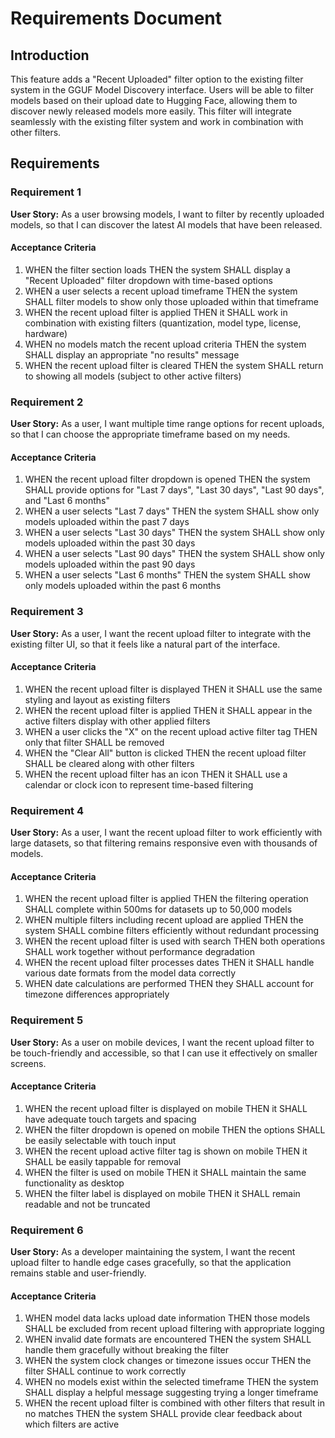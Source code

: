 # Requirements Document

## Introduction

This feature adds a "Recent Uploaded" filter option to the existing filter system in the GGUF Model Discovery interface. Users will be able to filter models based on their upload date to Hugging Face, allowing them to discover newly released models more easily. This filter will integrate seamlessly with the existing filter system and work in combination with other filters.

## Requirements

### Requirement 1

**User Story:** As a user browsing models, I want to filter by recently uploaded models, so that I can discover the latest AI models that have been released.

#### Acceptance Criteria

1. WHEN the filter section loads THEN the system SHALL display a "Recent Uploaded" filter dropdown with time-based options
2. WHEN a user selects a recent upload timeframe THEN the system SHALL filter models to show only those uploaded within that timeframe
3. WHEN the recent upload filter is applied THEN it SHALL work in combination with existing filters (quantization, model type, license, hardware)
4. WHEN no models match the recent upload criteria THEN the system SHALL display an appropriate "no results" message
5. WHEN the recent upload filter is cleared THEN the system SHALL return to showing all models (subject to other active filters)

### Requirement 2

**User Story:** As a user, I want multiple time range options for recent uploads, so that I can choose the appropriate timeframe based on my needs.

#### Acceptance Criteria

1. WHEN the recent upload filter dropdown is opened THEN the system SHALL provide options for "Last 7 days", "Last 30 days", "Last 90 days", and "Last 6 months"
2. WHEN a user selects "Last 7 days" THEN the system SHALL show only models uploaded within the past 7 days
3. WHEN a user selects "Last 30 days" THEN the system SHALL show only models uploaded within the past 30 days
4. WHEN a user selects "Last 90 days" THEN the system SHALL show only models uploaded within the past 90 days
5. WHEN a user selects "Last 6 months" THEN the system SHALL show only models uploaded within the past 6 months

### Requirement 3

**User Story:** As a user, I want the recent upload filter to integrate with the existing filter UI, so that it feels like a natural part of the interface.

#### Acceptance Criteria

1. WHEN the recent upload filter is displayed THEN it SHALL use the same styling and layout as existing filters
2. WHEN the recent upload filter is applied THEN it SHALL appear in the active filters display with other applied filters
3. WHEN a user clicks the "X" on the recent upload active filter tag THEN only that filter SHALL be removed
4. WHEN the "Clear All" button is clicked THEN the recent upload filter SHALL be cleared along with other filters
5. WHEN the recent upload filter has an icon THEN it SHALL use a calendar or clock icon to represent time-based filtering

### Requirement 4

**User Story:** As a user, I want the recent upload filter to work efficiently with large datasets, so that filtering remains responsive even with thousands of models.

#### Acceptance Criteria

1. WHEN the recent upload filter is applied THEN the filtering operation SHALL complete within 500ms for datasets up to 50,000 models
2. WHEN multiple filters including recent upload are applied THEN the system SHALL combine filters efficiently without redundant processing
3. WHEN the recent upload filter is used with search THEN both operations SHALL work together without performance degradation
4. WHEN the recent upload filter processes dates THEN it SHALL handle various date formats from the model data correctly
5. WHEN date calculations are performed THEN they SHALL account for timezone differences appropriately

### Requirement 5

**User Story:** As a user on mobile devices, I want the recent upload filter to be touch-friendly and accessible, so that I can use it effectively on smaller screens.

#### Acceptance Criteria

1. WHEN the recent upload filter is displayed on mobile THEN it SHALL have adequate touch targets and spacing
2. WHEN the filter dropdown is opened on mobile THEN the options SHALL be easily selectable with touch input
3. WHEN the recent upload active filter tag is shown on mobile THEN it SHALL be easily tappable for removal
4. WHEN the filter is used on mobile THEN it SHALL maintain the same functionality as desktop
5. WHEN the filter label is displayed on mobile THEN it SHALL remain readable and not be truncated

### Requirement 6

**User Story:** As a developer maintaining the system, I want the recent upload filter to handle edge cases gracefully, so that the application remains stable and user-friendly.

#### Acceptance Criteria

1. WHEN model data lacks upload date information THEN those models SHALL be excluded from recent upload filtering with appropriate logging
2. WHEN invalid date formats are encountered THEN the system SHALL handle them gracefully without breaking the filter
3. WHEN the system clock changes or timezone issues occur THEN the filter SHALL continue to work correctly
4. WHEN no models exist within the selected timeframe THEN the system SHALL display a helpful message suggesting trying a longer timeframe
5. WHEN the recent upload filter is combined with other filters that result in no matches THEN the system SHALL provide clear feedback about which filters are active